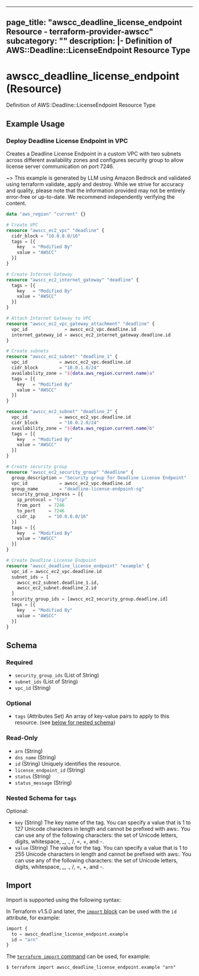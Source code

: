 
---
page_title: "awscc_deadline_license_endpoint Resource - terraform-provider-awscc"
subcategory: ""
description: |-
  Definition of AWS::Deadline::LicenseEndpoint Resource Type
---

# awscc_deadline_license_endpoint (Resource)

Definition of AWS::Deadline::LicenseEndpoint Resource Type

## Example Usage

### Deploy Deadline License Endpoint in VPC

Creates a Deadline License Endpoint in a custom VPC with two subnets across different availability zones and configures security group to allow license server communication on port 7246.

~> This example is generated by LLM using Amazon Bedrock and validated using terraform validate, apply and destroy. While we strive for accuracy and quality, please note that the information provided may not be entirely error-free or up-to-date. We recommend independently verifying the content.

```terraform
data "aws_region" "current" {}

# Create VPC
resource "awscc_ec2_vpc" "deadline" {
  cidr_block = "10.0.0.0/16"
  tags = [{
    key   = "Modified By"
    value = "AWSCC"
  }]
}

# Create Internet Gateway
resource "awscc_ec2_internet_gateway" "deadline" {
  tags = [{
    key   = "Modified By"
    value = "AWSCC"
  }]
}

# Attach Internet Gateway to VPC
resource "awscc_ec2_vpc_gateway_attachment" "deadline" {
  vpc_id              = awscc_ec2_vpc.deadline.id
  internet_gateway_id = awscc_ec2_internet_gateway.deadline.id
}

# Create subnets
resource "awscc_ec2_subnet" "deadline_1" {
  vpc_id            = awscc_ec2_vpc.deadline.id
  cidr_block        = "10.0.1.0/24"
  availability_zone = "${data.aws_region.current.name}a"
  tags = [{
    key   = "Modified By"
    value = "AWSCC"
  }]
}

resource "awscc_ec2_subnet" "deadline_2" {
  vpc_id            = awscc_ec2_vpc.deadline.id
  cidr_block        = "10.0.2.0/24"
  availability_zone = "${data.aws_region.current.name}b"
  tags = [{
    key   = "Modified By"
    value = "AWSCC"
  }]
}

# Create security group
resource "awscc_ec2_security_group" "deadline" {
  group_description = "Security group for Deadline License Endpoint"
  vpc_id            = awscc_ec2_vpc.deadline.id
  group_name        = "deadline-license-endpoint-sg"
  security_group_ingress = [{
    ip_protocol = "tcp"
    from_port   = 7246
    to_port     = 7246
    cidr_ip     = "10.0.0.0/16"
  }]
  tags = [{
    key   = "Modified By"
    value = "AWSCC"
  }]
}

# Create Deadline License Endpoint
resource "awscc_deadline_license_endpoint" "example" {
  vpc_id = awscc_ec2_vpc.deadline.id
  subnet_ids = [
    awscc_ec2_subnet.deadline_1.id,
    awscc_ec2_subnet.deadline_2.id
  ]
  security_group_ids = [awscc_ec2_security_group.deadline.id]
  tags = [{
    key   = "Modified By"
    value = "AWSCC"
  }]
}
```

<!-- schema generated by tfplugindocs -->
## Schema

### Required

- `security_group_ids` (List of String)
- `subnet_ids` (List of String)
- `vpc_id` (String)

### Optional

- `tags` (Attributes Set) An array of key-value pairs to apply to this resource. (see [below for nested schema](#nestedatt--tags))

### Read-Only

- `arn` (String)
- `dns_name` (String)
- `id` (String) Uniquely identifies the resource.
- `license_endpoint_id` (String)
- `status` (String)
- `status_message` (String)

<a id="nestedatt--tags"></a>
### Nested Schema for `tags`

Optional:

- `key` (String) The key name of the tag. You can specify a value that is 1 to 127 Unicode characters in length and cannot be prefixed with aws:. You can use any of the following characters: the set of Unicode letters, digits, whitespace, _, ., /, =, +, and -.
- `value` (String) The value for the tag. You can specify a value that is 1 to 255 Unicode characters in length and cannot be prefixed with aws:. You can use any of the following characters: the set of Unicode letters, digits, whitespace, _, ., /, =, +, and -.

## Import

Import is supported using the following syntax:

In Terraform v1.5.0 and later, the [`import` block](https://developer.hashicorp.com/terraform/language/import) can be used with the `id` attribute, for example:

```terraform
import {
  to = awscc_deadline_license_endpoint.example
  id = "arn"
}
```

The [`terraform import` command](https://developer.hashicorp.com/terraform/cli/commands/import) can be used, for example:

```shell
$ terraform import awscc_deadline_license_endpoint.example "arn"
```
